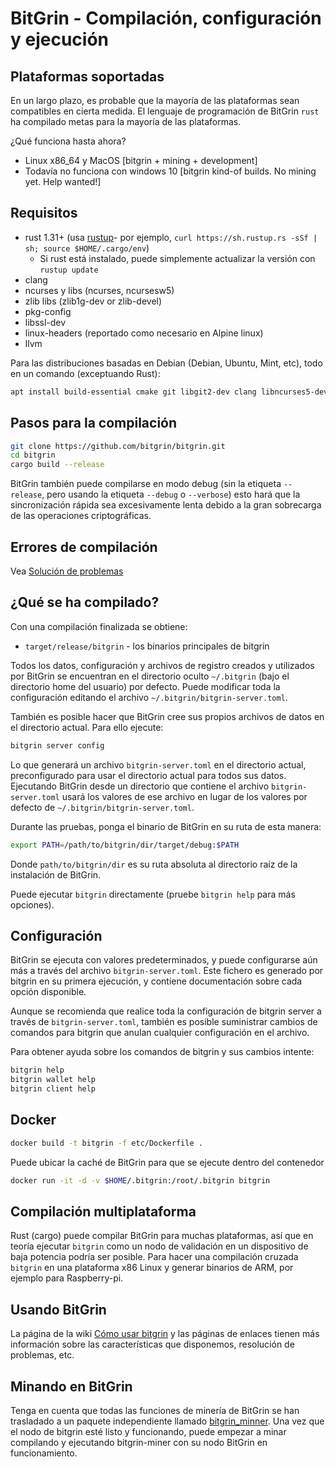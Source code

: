 # BitGrin - Compilación, configuración y ejecución

## Plataformas soportadas

En un largo plazo, es probable que la mayoría de las plataformas sean compatibles en cierta medida.
El lenguaje de programación de BitGrin `rust` ha compilado metas para la mayoría de las plataformas.

¿Qué funciona hasta ahora?

* Linux x86\_64 y MacOS [bitgrin + mining + development]
* Todavía no funciona con windows 10 [bitgrin kind-of builds. No mining yet. Help wanted!]

## Requisitos

* rust 1.31+ (usa [rustup]((https://www.rustup.rs/))- por ejemplo, `curl https://sh.rustup.rs -sSf | sh; source $HOME/.cargo/env`)
  * Si rust está instalado, puede simplemente actualizar la versión con  `rustup update`
* clang
* ncurses y libs (ncurses, ncursesw5)
* zlib libs (zlib1g-dev or zlib-devel)
* pkg-config
* libssl-dev
* linux-headers (reportado como necesario en Alpine linux)
* llvm

Para las distribuciones basadas en Debian (Debian, Ubuntu, Mint, etc), todo en un comando (exceptuando Rust):

```sh
apt install build-essential cmake git libgit2-dev clang libncurses5-dev libncursesw5-dev zlib1g-dev pkg-config libssl-dev llvm
```

## Pasos para la compilación

```sh
git clone https://github.com/bitgrin/bitgrin.git
cd bitgrin
cargo build --release
```

BitGrin también puede compilarse en modo debug (sin la etiqueta `--release`, pero usando la etiqueta `--debug` o `--verbose`) esto hará que la sincronización rápida sea excesivamente lenta debido a la gran sobrecarga de las operaciones criptográficas.

## Errores de compilación

Vea [Solución de problemas](https://github.com/mimblewimble/docs/wiki/Troubleshooting)

## ¿Qué se ha compilado?

Con una compilación finalizada se obtiene:

* `target/release/bitgrin` - los binarios principales de bitgrin

Todos los datos, configuración y archivos de registro creados y utilizados por BitGrin se encuentran en el directorio oculto `~/.bitgrin` (bajo el directorio home del usuario) por defecto. Puede modificar toda la configuración editando el archivo `~/.bitgrin/bitgrin-server.toml`.

También es posible hacer que BitGrin cree sus propios archivos de datos en el directorio actual. Para ello ejecute:

```sh
bitgrin server config
```

Lo que generará un archivo `bitgrin-server.toml` en el directorio actual, preconfigurado para usar el directorio actual para todos sus datos. Ejecutando BitGrin desde un directorio que contiene el archivo `bitgrin-server.toml` usará los valores de ese archivo en lugar de los valores por defecto de `~/.bitgrin/bitgrin-server.toml`.

Durante las pruebas, ponga el binario de BitGrin en su ruta de esta manera:

```sh
export PATH=/path/to/bitgrin/dir/target/debug:$PATH
```

Donde `path/to/bitgrin/dir` es su ruta absoluta al directorio raíz de la instalación de BitGrin.

Puede ejecutar `bitgrin` directamente (pruebe `bitgrin help` para más opciones).

## Configuración

BitGrin se ejecuta con valores predeterminados, y puede configurarse aún más a través del archivo `bitgrin-server.toml`. Este fichero es generado por bitgrin en su primera ejecución, y contiene documentación sobre cada opción disponible.

Aunque se recomienda que realice toda la configuración de bitgrin server a través de `bitgrin-server.toml`, también es posible suministrar cambios de comandos para bitgrin que anulan cualquier configuración en el archivo.

Para obtener ayuda sobre los comandos de bitgrin y sus cambios intente:

```sh
bitgrin help
bitgrin wallet help
bitgrin client help
```

## Docker

```sh
docker build -t bitgrin -f etc/Dockerfile .
```

Puede ubicar la caché de BitGrin para que se ejecute dentro del contenedor

```sh
docker run -it -d -v $HOME/.bitgrin:/root/.bitgrin bitgrin
```
## Compilación multiplataforma

Rust (cargo) puede compilar BitGrin para muchas plataformas, así que en teoría ejecutar `bitgrin` como un nodo de validación en un dispositivo de baja potencia podría ser posible. Para hacer una compilación cruzada `bitgrin` en una plataforma x86 Linux y generar binarios de ARM, por ejemplo para Raspberry-pi.

## Usando BitGrin

La página de la wiki [Cómo usar bitgrin](https://github.com/mimblewimble/docs/wiki/How-to-use-bitgrin) y las páginas de enlaces tienen más información sobre las características que disponemos, resolución de problemas, etc.

## Minando en BitGrin

Tenga en cuenta que todas las funciones de minería de BitGrin se han trasladado a un paquete independiente llamado [bitgrin_minner](https://github.com/bitgrin/bitgrin-miner). Una vez que el nodo de bitgrin esté listo y funcionando, puede empezar a minar compilando y ejecutando bitgrin-miner con su nodo BitGrin en funcionamiento.
